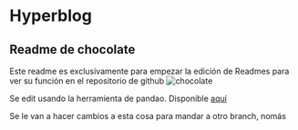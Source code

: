 # **Hyperblog**

## Readme de chocolate
Este readme es exclusivamente para empezar la edición de Readmes para ver su función en el repositorio de github ![chocolate](https://external-content.duckduckgo.com/iu/?u=https%3A%2F%2Fimage.freepik.com%2Ffree-vector%2Fcute-happy-funny-chocolate-bar-cartoon-character-illustration-icon-design-isolated_92289-1140.jpg&f=1&nofb=1 "chocolate")

Se edit usando la herramienta de pandao. Disponible [aquí](https://pandao.github.io/editor.md/en.html "aquí")

Se le van a hacer cambios a esta cosa para mandar a otro branch, nomás